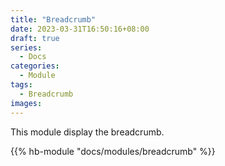 ```yaml
---
title: "Breadcrumb"
date: 2023-03-31T16:50:16+08:00
draft: true
series:
  - Docs
categories:
  - Module
tags:
  - Breadcrumb
images:
---
```


This module display the breadcrumb.

<!--more-->

{{% hb-module "docs/modules/breadcrumb" %}}
